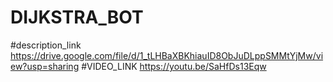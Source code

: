# DIJKSTRA_BOT 
#description_link
https://drive.google.com/file/d/1_tLHBaXBKhiauID8ObJuDLppSMMtYjMw/view?usp=sharing
#VIDEO_LINK
https://youtu.be/SaHfDs13Eqw 
